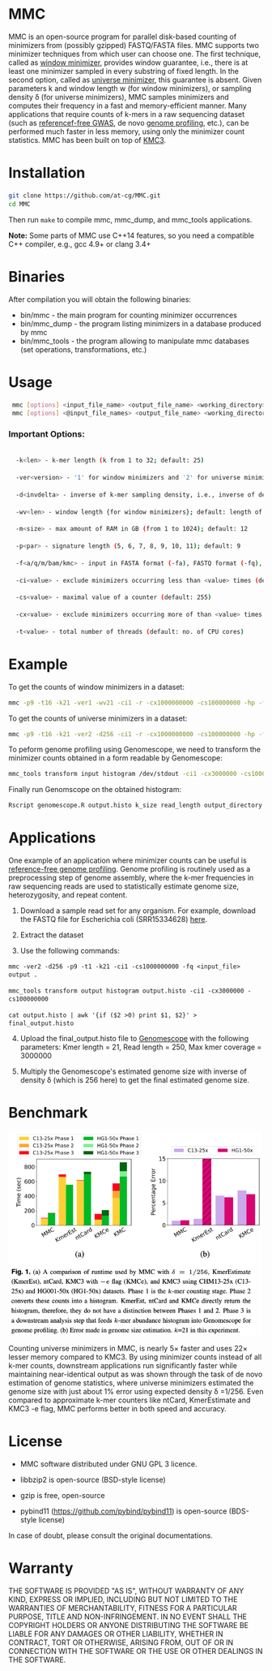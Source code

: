 MMC
=
MMC is an open-source program for parallel disk-based counting of minimizers from (possibly gzipped) FASTQ/FASTA files. MMC supports two minimizer techniques from which user can choose one. The first technique, called as [window minimizer](https://doi.org/10.1093/bioinformatics/bth408), provides window guarantee, i.e., there is at least one minimizer sampled in every substring of fixed length. In the second option, called as [universe minimizer](https://doi.org/10.1016/j.cels.2021.08.009), this guarantee is absent. Given parameters k and window length w (for window minimizers), or sampling density δ (for universe minimizers),  MMC samples minimizers and computes their frequency in a fast and memory-efficient manner. Many applications that require counts of k-mers in a raw sequencing dataset (such as [referencef-free GWAS](https://github.com/atifrahman/HAWK), de novo [genome profiling](https://github.com/schatzlab/genomescope), etc.), can be performed much faster in less memory, using only the minimizer count statistics. MMC has been built on top of [KMC3](https://github.com/refresh-bio/KMC).


Installation
=
```sh
git clone https://github.com/at-cg/MMC.git
cd MMC
```
Then run ```make``` to compile mmc, mmc_dump, and mmc_tools applications.

**Note:** Some parts of MMC use C++14 features, so you need a compatible C++ compiler, e.g., gcc 4.9+ or clang 3.4+

Binaries
=
After compilation you will obtain the following binaries:
* bin/mmc - the main program for counting minimizer occurrences
* bin/mmc_dump - the program listing minimizers in a database produced by mmc
* bin/mmc_tools - the program allowing to manipulate mmc databases (set operations, transformations, etc.)

Usage
=

```sh
 mmc [options] <input_file_name> <output_file_name> <working_directory>
 mmc [options] <@input_file_names> <output_file_name> <working_directory>
```

### Important Options: 

```sh

  -k<len> - k-mer length (k from 1 to 32; default: 25)

  -ver<version> - '1' for window minimizers and '2' for universe minimizers.

  -d<invdelta> - inverse of k-mer sampling density, i.e., inverse of delta {for universe minimizers}; default: 5

  -wv<len> - window length {for window minimizers}; default: length of k-mer

  -m<size> - max amount of RAM in GB (from 1 to 1024); default: 12

  -p<par> - signature length (5, 6, 7, 8, 9, 10, 11); default: 9

  -f<a/q/m/bam/kmc> - input in FASTA format (-fa), FASTQ format (-fq), multi FASTA (-fm) or BAM (-fbam) or KMC(-fkmc); default: FASTQ

  -ci<value> - exclude minimizers occurring less than <value> times (default: 2)

  -cs<value> - maximal value of a counter (default: 255)

  -cx<value> - exclude minimizers occurring more of than <value> times (default: 1e9)

  -t<value> - total number of threads (default: no. of CPU cores)

```
 
Example
=
To get the counts of window minimizers in a dataset:

```sh
mmc -p9 -t16 -k21 -ver1 -wv21 -ci1 -r -cx1000000000 -cs100000000 -hp -fq -m64 @input.lst output output_directory
```

To get the counts of universe minimizers in a dataset:

```sh
mmc -p9 -t16 -k21 -ver2 -d256 -ci1 -r -cx1000000000 -cs100000000 -hp -fq -m64 @input.lst output output_directory
```

To peform genome profiling using Genomescope, we need to transform the minimizer counts obtained in a form readable by Genomescope:

```sh
mmc_tools transform input histogram /dev/stdout -ci1 -cx3000000 -cs100000000 | awk ‘{if ($2 >0) print $1, $2}’ > output.histo
```

Finally run Genomscope on the obtained histogram:

```sh
Rscript genomescope.R output.histo k_size read_length output_directory
```
Applications
=
One example of an application where minimizer counts can be useful is [reference-free genome profiling](https://doi.org/10.1093/bioinformatics/btx153). Genome profiling is routinely used as a preprocessing step of genome assembly, where the k-mer frequencies in raw sequencing reads are used to statistically estimate genome size, heterozygosity, and repeat content.

1) Download a sample read set for any organism. For example, download the FASTQ file for Escherichia coli (SRR15334628) <a href="https://trace.ncbi.nlm.nih.gov/Traces/index.html?view=run_browser&acc=SRR15334628&display=download">here</a>.

2) Extract the dataset

3) Use the following commands:

```
mmc -ver2 -d256 -p9 -t1 -k21 -ci1 -cs1000000000 -fq <input_file> output .

mmc_tools transform output histogram output.histo -ci1 -cx3000000 -cs100000000

cat output.histo | awk '{if ($2 >0) print $1, $2}' > final_output.histo
```
4) Upload the final_output.histo file to <a href="http://qb.cshl.edu/genomescope/">Genomescope</a> with the following parameters:
Kmer length = 21, Read length = 250, Max kmer coverage =  3000000

5) Multiply the Genomescope's estimated genome size with inverse of density δ (which is 256 here) to get the final estimated genome size.

Benchmark
=
<img src="./benchmark/results.png" width="500">

Counting universe minimizers in MMC, is nearly 5× faster and uses 22× lesser memory compared to KMC3. By using minimizer counts instead of all k-mer counts, downstream applications run significantly faster while maintaining  near-identical output as was shown through the task of de novo estimation of genome statistics, where universe minimizers estimated the genome size with just about 1% error using expected density δ =1/256. Even compared to approximate k-mer counters like ntCard, KmerEstimate and KMC3 -e flag, MMC performs better in both speed and accuracy.

License
=
* MMC software distributed under GNU GPL 3 licence.

* libbzip2 is open-source (BSD-style license)

* gzip is free, open-source

* pybind11 (https://github.com/pybind/pybind11) is open-source (BDS-style license)

In case of doubt, please consult the original documentations.



Warranty
=
THE SOFTWARE IS PROVIDED "AS IS", WITHOUT WARRANTY OF ANY KIND, EXPRESS OR IMPLIED,
INCLUDING BUT NOT LIMITED TO THE WARRANTIES OF MERCHANTABILITY, FITNESS FOR A PARTICULAR PURPOSE,
TITLE AND NON-INFRINGEMENT. IN NO EVENT SHALL THE COPYRIGHT HOLDERS OR ANYONE DISTRIBUTING
THE SOFTWARE BE LIABLE FOR ANY DAMAGES OR OTHER LIABILITY, WHETHER IN CONTRACT, TORT OR OTHERWISE,
ARISING FROM, OUT OF OR IN CONNECTION WITH THE SOFTWARE OR THE USE OR OTHER DEALINGS IN THE SOFTWARE.


